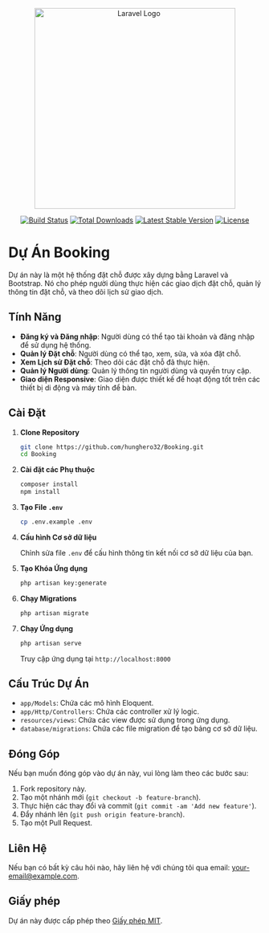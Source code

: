 <p align="center"><a href="https://laravel.com" target="_blank"><img src="https://raw.githubusercontent.com/laravel/art/master/logo-lockup/5%20SVG/2%20CMYK/1%20Full%20Color/laravel-logolockup-cmyk-red.svg" width="400" alt="Laravel Logo"></a></p>

<p align="center">
<a href="https://github.com/laravel/framework/actions"><img src="https://github.com/laravel/framework/workflows/tests/badge.svg" alt="Build Status"></a>
<a href="https://packagist.org/packages/laravel/framework"><img src="https://img.shields.io/packagist/dt/laravel/framework" alt="Total Downloads"></a>
<a href="https://packagist.org/packages/laravel/framework"><img src="https://img.shields.io/packagist/v/laravel/framework" alt="Latest Stable Version"></a>
<a href="https://packagist.org/packages/laravel/framework"><img src="https://img.shields.io/packagist/l/laravel/framework" alt="License"></a>
</p>

# Dự Án Booking

Dự án này là một hệ thống đặt chỗ được xây dựng bằng Laravel và Bootstrap. Nó cho phép người dùng thực hiện các giao dịch đặt chỗ, quản lý thông tin đặt chỗ, và theo dõi lịch sử giao dịch.

## Tính Năng

- **Đăng ký và Đăng nhập**: Người dùng có thể tạo tài khoản và đăng nhập để sử dụng hệ thống.
- **Quản lý Đặt chỗ**: Người dùng có thể tạo, xem, sửa, và xóa đặt chỗ.
- **Xem Lịch sử Đặt chỗ**: Theo dõi các đặt chỗ đã thực hiện.
- **Quản lý Người dùng**: Quản lý thông tin người dùng và quyền truy cập.
- **Giao diện Responsive**: Giao diện được thiết kế để hoạt động tốt trên các thiết bị di động và máy tính để bàn.

## Cài Đặt

1. **Clone Repository**

    ```bash
    git clone https://github.com/hunghero32/Booking.git
    cd Booking
    ```

2. **Cài đặt các Phụ thuộc**

    ```bash
    composer install
    npm install
    ```

3. **Tạo File `.env`**

    ```bash
    cp .env.example .env
    ```

4. **Cấu hình Cơ sở dữ liệu**

    Chỉnh sửa file `.env` để cấu hình thông tin kết nối cơ sở dữ liệu của bạn.

5. **Tạo Khóa Ứng dụng**

    ```bash
    php artisan key:generate
    ```

6. **Chạy Migrations**

    ```bash
    php artisan migrate
    ```

7. **Chạy Ứng dụng**

    ```bash
    php artisan serve
    ```

    Truy cập ứng dụng tại `http://localhost:8000`

## Cấu Trúc Dự Án

- `app/Models`: Chứa các mô hình Eloquent.
- `app/Http/Controllers`: Chứa các controller xử lý logic.
- `resources/views`: Chứa các view được sử dụng trong ứng dụng.
- `database/migrations`: Chứa các file migration để tạo bảng cơ sở dữ liệu.

## Đóng Góp

Nếu bạn muốn đóng góp vào dự án này, vui lòng làm theo các bước sau:

1. Fork repository này.
2. Tạo một nhánh mới (`git checkout -b feature-branch`).
3. Thực hiện các thay đổi và commit (`git commit -am 'Add new feature'`).
4. Đẩy nhánh lên (`git push origin feature-branch`).
5. Tạo một Pull Request.

## Liên Hệ

Nếu bạn có bất kỳ câu hỏi nào, hãy liên hệ với chúng tôi qua email: [your-email@example.com](mailto:your-email@example.com).

## Giấy phép

Dự án này được cấp phép theo [Giấy phép MIT](LICENSE).

